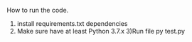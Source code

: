 How to run the code.

1) install requirements.txt dependencies
2) Make sure have at least Python 3.7.x
3)Run file py test.py
